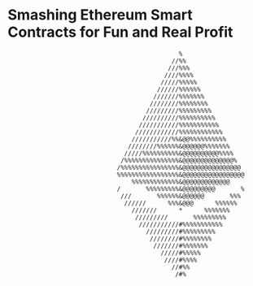 # Smashing Ethereum Smart Contracts for Fun and Real Profit

                                                   %                   
                                                 //%%                  
                                                ///%%%                
                                               ////%%%%              
                                              /////%%%%%              
                                             //////%%%%%%             
                                            ///////%%%%%%%            
                                           ////////%%%%%%%%         
                                          /////////%%%%%%%%%      
                                         //////////%%%%%%%%%%       
                                        ///////////%%%%%%%%%%%      
                                       ////////////%%%%%%%%%%%%      
                                      ///////////%%&@@%%%%%%%%%%  
                                     ////////%%%%%%&@@@@@@%%%%%%%   
                                    /////%%%%%%%%%%&@@@@@@@@@@%%%%  
                                   /%%%%%%%%%%%%%%%&@@@@@@@@@@@@@@%
                                  /%%%%%%%%%%%%%%%%&@@@@@@@@@@@@@@@@
                                  %%%%%%%%%%%%%%%%%&@@@@@@@@@@@@@@@@@   
                                      %%%%%%%%%%%%%&@@@@@@@@@@@@@      
                                  /       %%%%%%%%%&@@@@@@@@@       % 
                                   ///       %%%%%%&@@@@@@       %%%  
                                    //////      %%%&@@@      %%%%%%    
                                      ///////      *      %%%%%%%     
                                       /////////       %%%%%%%%%       
                                        ///////////#%%%%%%%%%%%        
                                          /////////#%%%%%%%%%         
                                           ////////#%%%%%%%%           
                                            ///////#%%%%%%%            
                                              /////#%%%%%              
                                               ////#%%%%              
                                                 //#%%                
                                                  /#%   

